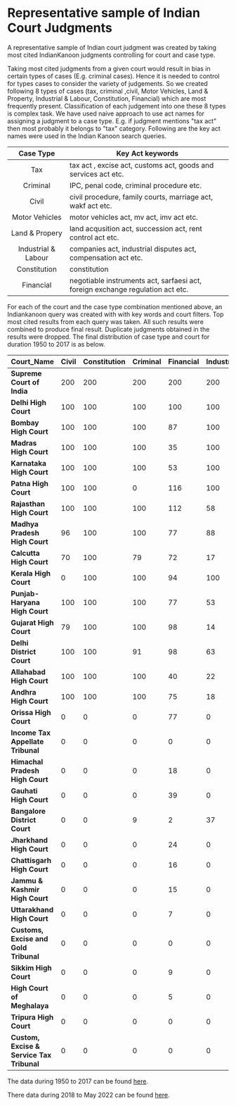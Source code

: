 # Representative sample of Indian Court Judgments 
A representative sample of Indian court judgment was created by taking most cited IndianKanoon judgments controlling for court and case type.

Taking most cited judgments from a given court would result in bias in certain types of cases (E.g. criminal cases). Hence it is needed to control for types cases to consider the variety of judgements. So we created following 8 types of cases (tax, criminal ,civil, Motor Vehicles, Land & Property, Industrial & Labour, Constitution, Financial) which are most frequently present. Classification of each judgement into one these 8 types is complex task. We have used naive approach to use act names for assigning a judgment to a case type. E.g. if judgment mentions "tax act" then most probably it belongs to "tax" category. Following are the key act names were used in the Indian Kanoon search queries.  
<center>

| Case Type |  Key Act keywords|
|:--------------:|--------------------------------|
| Tax  |  tax act , excise act, customs act, goods and services act etc. |
| Criminal |  IPC, penal code, criminal procedure etc. |
| Civil |  civil procedure, family courts, marriage act, wakf act etc. |
| Motor Vehicles | motor vehicles act, mv act, imv act etc. |
| Land \& Propery |  land acqusition act, succession act, rent control act etc. |
| Industrial \& Labour |  companies act, industrial disputes act, compensation act etc.|
| Constitution |  constitution |
| Financial | negotiable instruments act, sarfaesi act, foreign exchange regulation act etc.|

  </center>
 For each of the court and the case type combination mentioned above, an Indiankanoon query was created with with key words and court filters. Top most cited results from each query was taken. All such results were combined to produce final result. Duplicate judgments obtained in the results were dropped. 
The final distribution of case type and court for duration 1950 to 2017 is as below.

| **Court\_Name**               | **Civil** | **Constitution** | **Criminal** | **Financial** | **Industrial&Labour** | **Land&Property** | **Motorvehicles** | **Tax** | **total** |
| ----------------------------------------- | --------- | ---------------- | ------------ | ------------- | --------------------- | ----------------- | ----------------- | ------- | --------- |
| **Supreme Court of India**                | 200       | 200              | 200          | 200           | 200                   | 200               | 200               | 200     | 1600      |
| **Delhi High Court**                      | 100       | 100              | 100          | 100           | 100                   | 100               | 100               | 100     | 800       |
| **Bombay High Court**                     | 100       | 100              | 100          | 87            | 100                   | 53                | 100               | 100     | 740       |
| **Madras High Court**                     | 100       | 100              | 100          | 35            | 100                   | 100               | 100               | 100     | 735       |
| **Karnataka High Court**                  | 100       | 100              | 100          | 53            | 100                   | 80                | 100               | 99      | 732       |
| **Patna High Court**                      | 100       | 100              | 0            | 116           | 100                   | 111               | 100               | 100     | 727       |
| **Rajasthan High Court**                  | 100       | 100              | 100          | 112           | 58                    | 76                | 71                | 100     | 717       |
| **Madhya Pradesh High Court**             | 96        | 100              | 100          | 77            | 88                    | 91                | 55                | 100     | 707       |
| **Calcutta High Court**                   | 70        | 100              | 79           | 72            | 17                    | 164               | 100               | 100     | 702       |
| **Kerala High Court**                     | 0         | 100              | 100          | 94            | 100                   | 100               | 100               | 100     | 694       |
| **Punjab-Haryana High Court**             | 100       | 100              | 100          | 77            | 53                    | 76                | 83                | 100     | 689       |
| **Gujarat High Court**                    | 79        | 100              | 100          | 98            | 14                    | 86                | 100               | 100     | 677       |
| **Delhi District Court**                  | 100       | 100              | 91           | 98            | 63                    | 100               | 100               | 0       | 652       |
| **Allahabad High Court**                  | 100       | 100              | 100          | 40            | 22                    | 74                | 100               | 100     | 636       |
| **Andhra High Court**                     | 100       | 100              | 100          | 75            | 18                    | 38                | 100               | 86      | 617       |
| **Orissa High Court**                     | 0         | 0                | 0            | 77            | 0                     | 89                | 0                 | 0       | 166       |
| **Income Tax Appellate Tribunal**         | 0         | 0                | 0            | 0             | 0                     | 0                 | 0                 | 80      | 80        |
| **Himachal Pradesh High Court**           | 0         | 0                | 0            | 18            | 0                     | 44                | 0                 | 0       | 62        |
| **Gauhati High Court**                    | 0         | 0                | 0            | 39            | 0                     | 16                | 0                 | 0       | 55        |
| **Bangalore District Court**              | 0         | 0                | 9            | 2             | 37                    | 0                 | 0                 | 0       | 48        |
| **Jharkhand High Court**                  | 0         | 0                | 0            | 24            | 0                     | 18                | 0                 | 0       | 42        |
| **Chattisgarh High Court**                | 0         | 0                | 0            | 16            | 0                     | 16                | 0                 | 0       | 32        |
| **Jammu & Kashmir High Court**            | 0         | 0                | 0            | 15            | 0                     | 16                | 0                 | 0       | 31        |
| **Uttarakhand High Court**                | 0         | 0                | 0            | 7             | 0                     | 13                | 0                 | 0       | 20        |
| **Customs, Excise and Gold Tribunal**     | 0         | 0                | 0            | 0             | 0                     | 0                 | 0                 | 19      | 19        |
| **Sikkim High Court**                     | 0         | 0                | 0            | 9             | 0                     | 6                 | 0                 | 0       | 15        |
| **High Court of Meghalaya**               | 0         | 0                | 0            | 5             | 0                     | 7                 | 0                 | 0       | 12        |
| **Tripura High Court**                    | 0         | 0                | 0            | 0             | 0                     | 2                 | 0                 | 0       | 2         |
| **Custom, Excise & Service Tax Tribunal** | 0         | 0                | 0            | 0             | 0                     | 0                 | 0                 | 1       | 1         |


The data during 1950 to 2017 can be found [here]().

There data during 2018 to May 2022 can be found [here](). 